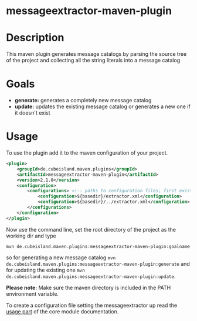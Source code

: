 messageextractor-maven-plugin
===========================

# Description

This maven plugin generates message catalogs by parsing the source tree of the project and collecting all the
string literals into a message catalog

# Goals

- **generate:** generates a completely new message catalog
- **update:** updates the existing message catalog or generates a new one if it doesn't exist

# Usage

To use the plugin add it to the maven configuration of your project.

```xml
<plugin>
    <groupId>de.cubeisland.maven.plugins</groupId>
    <artifactId>messageextractor-maven-plugin</artifactId>
    <version>2.1.0</version>
    <configuration>
        <configurations> <!-- paths to configuration files; first existing configuration will be used -->
            <configuration>${basedir}/extractor.xml</configuration>
            <configuration>${basedir}/../extractor.xml</configuration>
        </configurations>
    </configuration>
</plugin>
```

Now use the command line, set the root directory of the project as the working dir and type

```mvn de.cubeisland.maven.plugins:messageextractor-maven-plugin:goalname```

so for generating a new message catalog ```mvn de.cubeisland.maven.plugins:messageextractor-maven-plugin:generate``` and for updating the existing one ```mvn de.cubeisland.maven.plugins:messageextractor-maven-plugin:update```.

**Please note:** Make sure the maven directory is included in the PATH environment variable.

To create a configuration file setting the messageextractor up read the [usage part](https://github.com/CubeEngine/messageextractor/blob/master/core/doc/usage.md) of the core module documentation.
